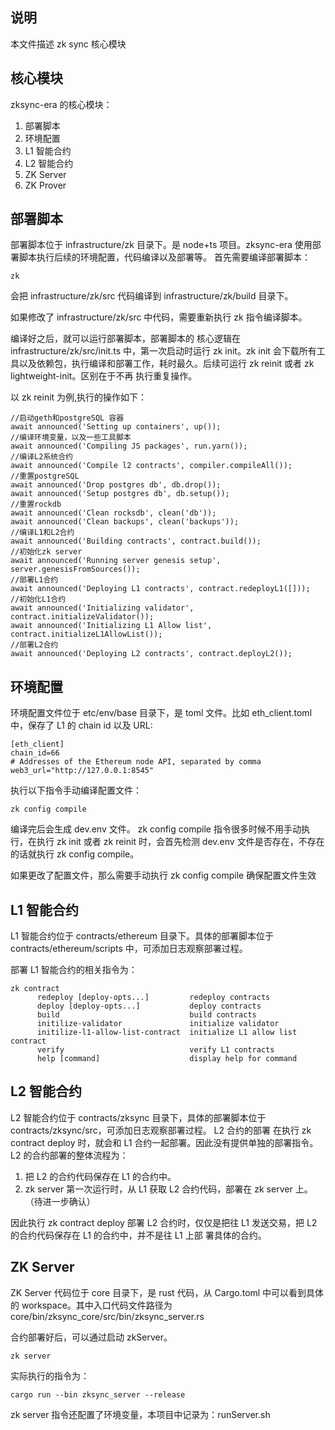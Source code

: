 ## 说明

本文件描述 zk sync 核心模块

## 核心模块

zksync-era 的核心模块：

1. 部署脚本
2. 环境配置
3. L1 智能合约
4. L2 智能合约
5. ZK Server
6. ZK Prover

## 部署脚本

部署脚本位于 infrastructure/zk 目录下。是 node+ts 项目。zksync-era 使用部署脚本执行后续的环境配置，代码编译以及部署等。
首先需要编译部署脚本：

```
zk
```

会把 infrastructure/zk/src 代码编译到 infrastructure/zk/build 目录下。

如果修改了 infrastructure/zk/src 中代码，需要重新执行 zk 指令编译脚本。

编译好之后，就可以运行部署脚本，部署脚本的 核心逻辑在 infrastructure/zk/src/init.ts 中，第一次启动时运行 zk init。zk
init 会下载所有工具以及依赖包，执行编译和部署工作，耗时最久。后续可运行 zk reinit 或者 zk lightweight-init。区别在于不再
执行重复操作。

以 zk reinit 为例,执行的操作如下：

```azure
//启动geth和postgreSQL 容器
await announced('Setting up containers', up());
//编译环境变量，以及一些工具脚本
await announced('Compiling JS packages', run.yarn());
//编译L2系统合约
await announced('Compile l2 contracts', compiler.compileAll());
//重置postgreSQL
await announced('Drop postgres db', db.drop());
await announced('Setup postgres db', db.setup());
//重置rockdb
await announced('Clean rocksdb', clean('db'));
await announced('Clean backups', clean('backups'));
//编译L1和L2合约
await announced('Building contracts', contract.build());
//初始化zk server
await announced('Running server genesis setup', server.genesisFromSources());
//部署L1合约
await announced('Deploying L1 contracts', contract.redeployL1([]));
//初始化L1合约
await announced('Initializing validator', contract.initializeValidator());
await announced('Initializing L1 Allow list', contract.initializeL1AllowList());
//部署L2合约
await announced('Deploying L2 contracts', contract.deployL2());
```

## 环境配置

环境配置文件位于 etc/env/base 目录下，是 toml 文件。比如 eth_client.toml 中，保存了 L1 的 chain id 以及 URL:

```
[eth_client]
chain_id=66
# Addresses of the Ethereum node API, separated by comma
web3_url="http://127.0.0.1:8545"
```

执行以下指令手动编译配置文件：

```
zk config compile
```

编译完后会生成 dev.env 文件。 zk config compile 指令很多时候不用手动执行，在执行 zk init 或者 zk reinit 时，会首先检测
dev.env 文件是否存在，不存在的话就执行 zk config compile。

如果更改了配置文件，那么需要手动执行 zk config compile 确保配置文件生效

## L1 智能合约

L1 智能合约位于 contracts/ethereum 目录下。具体的部署脚本位于 contracts/ethereum/scripts 中，可添加日志观察部署过程。

部署 L1 智能合约的相关指令为：

```
zk contract
      redeploy [deploy-opts...]         redeploy contracts
      deploy [deploy-opts...]           deploy contracts
      build                             build contracts
      initilize-validator               initialize validator
      initilize-l1-allow-list-contract  initialize L1 allow list contract
      verify                            verify L1 contracts
      help [command]                    display help for command
```

## L2 智能合约

L2 智能合约位于 contracts/zksync 目录下，具体的部署脚本位于 contracts/zksync/src，可添加日志观察部署过程。 L2 合约的部署
在执行 zk contract deploy 时，就会和 L1 合约一起部署。因此没有提供单独的部署指令。 L2 的合约部署的整体流程为：

1. 把 L2 的合约代码保存在 L1 的合约中。
2. zk server 第一次运行时，从 L1 获取 L2 合约代码，部署在 zk server 上。（待进一步确认）

因此执行 zk contract deploy 部署 L2 合约时，仅仅是把往 L1 发送交易，把 L2 的合约代码保存在 L1 的合约中，并不是往 L1 上部
署具体的合约。

## ZK Server

ZK Server 代码位于 core 目录下，是 rust 代码，从 Cargo.toml 中可以看到具体的 workspace。其中入口代码文件路径为
core/bin/zksync_core/src/bin/zksync_server.rs

合约部署好后，可以通过启动 zkServer。

```azure
zk server
```

实际执行的指令为：

```azure
cargo run --bin zksync_server --release
```

zk server 指令还配置了环境变量，本项目中记录为：runServer.sh
